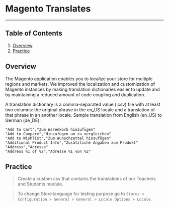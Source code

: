 # Magento Translates
----

## Table of Contents
1. [Overview](#overview)
1. [Practice](#practice)


## Overview

The Magento application enables you to localize your store for multiple regions and markets. We improved the localization and customization of Magento instances by making translation dictionaries easier to update and by maintaining a reduced amount of code coupling and duplication.

A translation dictionary is a comma-separated value (.csv) file with at least two columns: the original phrase in the en_US locale and a translation of that phrase in an another locale. Sample translation from English (en_US) to German (de_DE):

```csv
"Add to Cart","Zum Warenkorb hinzufügen"
"Add to Compare","Hinzufügen um zu vergleichen"
"Add to Wishlist","Zum Wunschzettel hinzufügen"
"Additional Product Info","Zusätzliche Angaben zum Produkt"
"Address","Adresse"
"Address %1 of %2","Adresse %1 von %2"
```

## Practice

> Create a custom csv that contains the translations of our Teachers and Students module.

> To change Store language for testing purpose go to `Stores > Configuration > General > General > Locale Options > Locale`.

